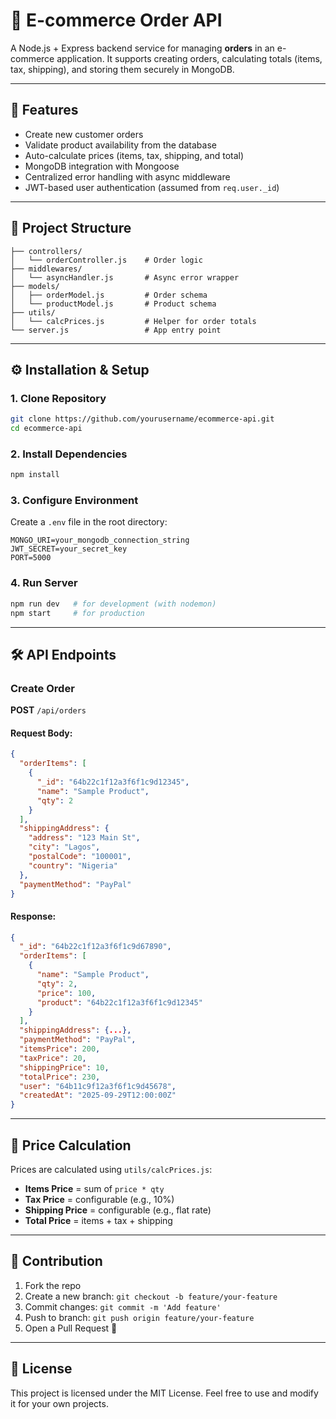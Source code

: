 # 🛒 E-commerce Order API

A Node.js + Express backend service for managing **orders** in an e-commerce application.
It supports creating orders, calculating totals (items, tax, shipping), and storing them securely in MongoDB.

---

## 🚀 Features

* Create new customer orders
* Validate product availability from the database
* Auto-calculate prices (items, tax, shipping, and total)
* MongoDB integration with Mongoose
* Centralized error handling with async middleware
* JWT-based user authentication (assumed from `req.user._id`)

---

## 📂 Project Structure

```
├── controllers/
│   └── orderController.js    # Order logic
├── middlewares/
│   └── asyncHandler.js       # Async error wrapper
├── models/
│   ├── orderModel.js         # Order schema
│   └── productModel.js       # Product schema
├── utils/
│   └── calcPrices.js         # Helper for order totals
└── server.js                 # App entry point
```

---

## ⚙️ Installation & Setup

### 1. Clone Repository

```bash
git clone https://github.com/yourusername/ecommerce-api.git
cd ecommerce-api
```

### 2. Install Dependencies

```bash
npm install
```

### 3. Configure Environment

Create a `.env` file in the root directory:

```
MONGO_URI=your_mongodb_connection_string
JWT_SECRET=your_secret_key
PORT=5000
```

### 4. Run Server

```bash
npm run dev   # for development (with nodemon)
npm start     # for production
```

---

## 🛠️ API Endpoints

### Create Order

**POST** `/api/orders`

#### Request Body:

```json
{
  "orderItems": [
    {
      "_id": "64b22c1f12a3f6f1c9d12345",
      "name": "Sample Product",
      "qty": 2
    }
  ],
  "shippingAddress": {
    "address": "123 Main St",
    "city": "Lagos",
    "postalCode": "100001",
    "country": "Nigeria"
  },
  "paymentMethod": "PayPal"
}
```

#### Response:

```json
{
  "_id": "64b22c1f12a3f6f1c9d67890",
  "orderItems": [
    {
      "name": "Sample Product",
      "qty": 2,
      "price": 100,
      "product": "64b22c1f12a3f6f1c9d12345"
    }
  ],
  "shippingAddress": {...},
  "paymentMethod": "PayPal",
  "itemsPrice": 200,
  "taxPrice": 20,
  "shippingPrice": 10,
  "totalPrice": 230,
  "user": "64b11c9f12a3f6f1c9d45678",
  "createdAt": "2025-09-29T12:00:00Z"
}
```

---

## 🧮 Price Calculation

Prices are calculated using `utils/calcPrices.js`:

* **Items Price** = sum of `price * qty`
* **Tax Price** = configurable (e.g., 10%)
* **Shipping Price** = configurable (e.g., flat rate)
* **Total Price** = items + tax + shipping

---

## 🤝 Contribution

1. Fork the repo
2. Create a new branch: `git checkout -b feature/your-feature`
3. Commit changes: `git commit -m 'Add feature'`
4. Push to branch: `git push origin feature/your-feature`
5. Open a Pull Request 🎉

---

## 📜 License

This project is licensed under the MIT License.
Feel free to use and modify it for your own projects.

